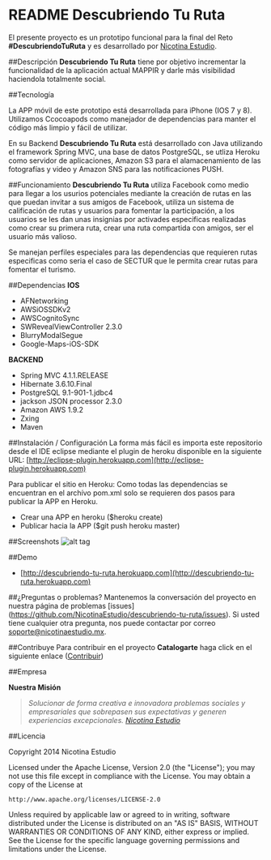 
README Descubriendo Tu Ruta
============

El presente proyecto es un prototipo funcional para la final del Reto **#DescubriendoTuRuta** y es desarrollado por [Nicotina Estudio](http://www.nicotinaestudio.com). 

##Descripción
**Descubriendo Tu Ruta** tiene por objetivo incrementar la funcionalidad de la aplicación actual MAPPIR y darle más visibilidad haciendola totalmente social.

##Tecnología

La APP móvil de este prototipo está desarrollada para iPhone (IOS 7 y 8). Utilizamos Ccocoapods como manejador de dependencias para manter el código más limpio y fácil de utilizar.

En su Backend **Descubriendo Tu Ruta** está desarrollado con Java utilizando el framework Spring MVC, una base de datos PostgreSQL, se utliza Heroku como servidor de aplicaciones, Amazon S3 para el alamacenamiento de las fotografías y video y Amazon SNS para las notificaciones PUSH.

##Funcionamiento
**Descubriendo Tu Ruta** utiliza Facebook como medio para llegar a los usurios potenciales mediante la creación de rutas en las que puedan invitar a sus amigos de Facebook, utiliza un sistema de calificación de rutas y usuarios para fomentar la participación, a los usuarios se les dan unas insignias por activades especificas realizadas como crear su primera ruta, crear una ruta compartida con amigos, ser el usuario más valioso.

Se manejan perfiles especiales para las dependencias que requieren rutas especificas como seria el caso de SECTUR que le permita crear rutas para fomentar el turismo.

##Dependencias
**IOS**
- AFNetworking
- AWSiOSSDKv2
- AWSCognitoSync
- SWRevealViewController 2.3.0
- BlurryModalSegue
- Google-Maps-iOS-SDK

**BACKEND**
- Spring MVC 4.1.1.RELEASE
- Hibernate 3.6.10.Final
- PostgreSQL 9.1-901-1.jdbc4
- jackson JSON processor 2.3.0
- Amazon AWS 1.9.2
- Zxing
- Maven

##Instalación / Configuración 
La forma más fácil es importa este repositorio desde el IDE eclipse mediante el plugin de heroku disponible en la siguiente URL: [http://eclipse-plugin.herokuapp.com](http://eclipse-plugin.herokuapp.com)

Para publicar el sitio en Heroku:
Como todas las dependencias se encuentran en el archívo pom.xml solo se requieren dos pasos para publicar la APP en Heroku.
- Crear una APP en heroku ($heroku create)
- Publicar hacia la APP ($git push heroku master)

##Screenshots
![alt tag](#)

##Demo
- [http://descubriendo-tu-ruta.herokuapp.com](http://descubriendo-tu-ruta.herokuapp.com)

##¿Preguntas o problemas? 
Mantenemos la conversación del proyecto en nuestra página de problemas [issues] (https://github.com/NicotinaEstudio/descubriendo-tu-ruta/issues). Si usted tiene cualquier otra pregunta, nos puede contactar por correo <soporte@nicotinaestudio.mx>.

##Contribuye
Para contribuir en el proyecto **Catalogarte** haga click en el siguiente enlace ([Contribuir](#))

##Empresa

**Nuestra Misión**

> *Solucionar de forma creativa e innovadora problemas sociales y empresariales que sobrepasen sus expectativas y generen experiencias excepcionales. [Nicotina Estudio](http://www.nicotinaestudio.com)*

##Licencia

Copyright 2014 Nicotina Estudio

Licensed under the Apache License, Version 2.0 (the "License");
you may not use this file except in compliance with the License.
You may obtain a copy of the License at

    http://www.apache.org/licenses/LICENSE-2.0

Unless required by applicable law or agreed to in writing, software
distributed under the License is distributed on an "AS IS" BASIS,
WITHOUT WARRANTIES OR CONDITIONS OF ANY KIND, either express or implied.
See the License for the specific language governing permissions and
limitations under the License.
